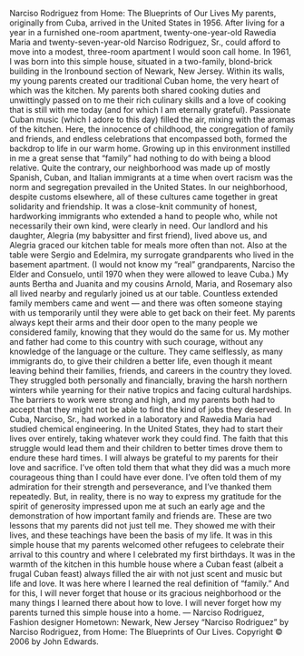 Narciso Rodriguez
from Home: The Blueprints of Our Lives
My parents, originally from Cuba, arrived in the United States in 1956. After living for a year in a furnished one-room apartment, twenty-one-year-old Rawedia Maria and twenty-seven-year-old Narciso Rodriguez, Sr., could afford to move into a modest, three-room apartment I would soon call home.
In 1961, I was born into this simple house, situated in a two-family, blond-brick building in the Ironbound section of Newark, New Jersey. Within its walls, my young parents created our traditional Cuban home, the very heart of which was the kitchen. My parents both shared cooking duties and unwittingly passed on to me their rich culinary skills and a love of cooking that is still with me today (and for which I am eternally grateful). Passionate Cuban music (which I adore to this day) filled the air, mixing with the aromas of the kitchen. Here, the innocence of childhood, the congregation of family and friends, and endless celebrations that encompassed both, formed the backdrop to life in our warm home.
Growing up in this environment instilled in me a great sense that “family” had nothing to do with being a blood relative. Quite the contrary, our neighborhood was made up of mostly Spanish, Cuban, and Italian immigrants at a time when overt racism was the norm and segregation prevailed in the United States. In our neighborhood, despite customs elsewhere, all of these cultures came together in great solidarity and friendship. It was a close-knit community of honest, hardworking immigrants who extended a hand to people who, while not necessarily their own kind, were clearly in need.
Our landlord and his daughter, Alegria (my babysitter and first friend), lived above us, and Alegria graced our kitchen table for meals more often than not. Also at the table were Sergio and Edelmira, my surrogate grandparents who lived in the basement apartment. (I would not know my “real” grandparents, Narciso the Elder and Consuelo, until 1970 when they were allowed to leave Cuba.) My aunts Bertha and Juanita and my cousins Arnold, Maria, and Rosemary also all lived nearby and regularly joined us at our table. Countless extended family members came and went — and there was often someone staying with us temporarily until they were able to get back on their feet. My parents always kept their arms and their door open to the many people we considered family, knowing that they would do the same for us.
My mother and father had come to this country with such courage, without any knowledge of the language or the culture. They came selflessly, as many immigrants do, to give their children a better life, even though it meant leaving behind their families, friends, and careers in the country they loved. They struggled both personally and financially, braving the harsh northern winters while yearning for their native tropics and facing cultural hardships. The barriers to work were strong and high, and my parents both had to accept that they might not be able to find the kind of jobs they deserved. In Cuba, Narciso, Sr., had worked in a laboratory and Rawedia Maria had studied chemical engineering. In the United States, they had to start their lives over entirely, taking whatever work they could find. The faith that this struggle would lead them and their children to better times drove them to endure these hard times.
I will always be grateful to my parents for their love and sacrifice. I’ve often told them that what they did was a much more courageous thing than I could have ever done. I’ve often told them of my admiration for their strength and perseverance, and I’ve thanked them repeatedly. But, in reality, there is no way to express my gratitude for the spirit of generosity impressed upon me at such an early age and the demonstration of how important family and friends are. These are two lessons that my parents did not just tell me. They showed me with their lives, and these teachings have been the basis of my life.
It was in this simple house that my parents welcomed other refugees to celebrate their arrival to this country and where I celebrated my first birthdays. It was in the warmth of the kitchen in this humble house where a Cuban feast (albeit a frugal Cuban feast) always filled the air with not just scent and music but life and love. It was here where I learned the real definition of “family.” And for this, I will never forget that house or its gracious neighborhood or the many things I learned there about how to love. I will never forget how my parents turned this simple house into a home.
— Narciso Rodriguez, Fashion designer
Hometown: Newark, New Jersey
“Narciso Rodriguez” by Narciso Rodriguez, from Home: The Blueprints of Our Lives. Copyright © 2006 by John Edwards.
